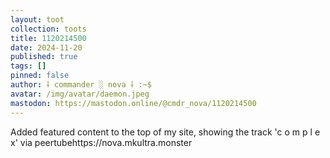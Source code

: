 ```yaml
---
layout: toot
collection: toots
title: 1120214500
date: 2024-11-20
published: true
tags: []
pinned: false
author: ⸸ commander ░ nova ⸸ :~$
avatar: /img/avatar/daemon.jpeg
mastodon: https://mastodon.online/@cmdr_nova/1120214500
---
```


Added featured content to the top of my site, showing the track 'c o m p l e x' via peertubehttps://nova.mkultra.monster
